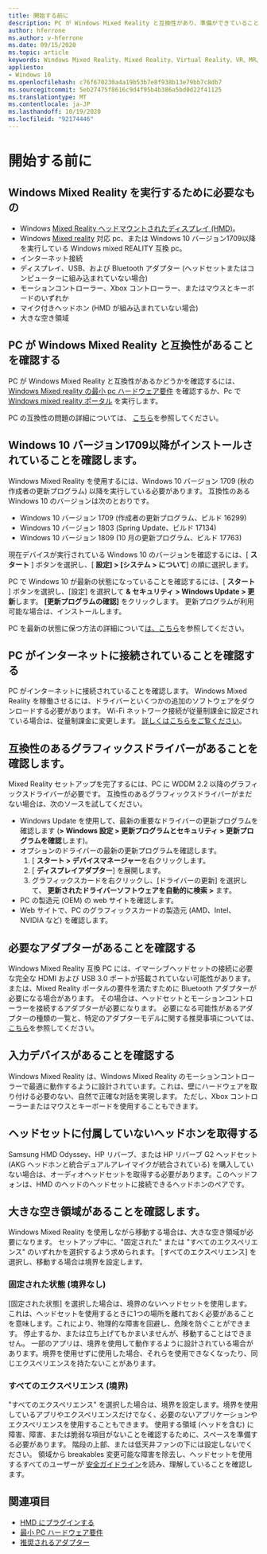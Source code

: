 ```yaml
---
title: 開始する前に
description: PC が Windows Mixed Reality と互換性があり、準備ができていることを確認する方法。
author: hferrone
ms.author: v-hferrone
ms.date: 09/15/2020
ms.topic: article
keywords: Windows Mixed Reality、Mixed Reality、Virtual Reality、VR、MR、互換性、互換性、はじめに、セットアップ、PC、システム要件
appliesto:
- Windows 10
ms.openlocfilehash: c76f670230a4a19b53b7e8f938b13e79bb7c8db7
ms.sourcegitcommit: 5eb27475f8616c9d4f95b4b386a5bd0d22f41125
ms.translationtype: MT
ms.contentlocale: ja-JP
ms.lasthandoff: 10/19/2020
ms.locfileid: "92174446"
---
```

# <a name="before-you-start"></a>開始する前に

## <a name="what-youll-need-to-run-windows-mixed-reality"></a>Windows Mixed Reality を実行するために必要なもの

* Windows [Mixed Reality ヘッドマウントされたディスプレイ (HMD)](https://www.microsoft.com/en-us/windows/windows-mixed-reality-devices)。
* Windows [Mixed reality](https://support.microsoft.com/en-us/help/4039260/windows-10-mixed-reality-pc-hardware-guidelines) 対応 pc、または Windows 10 バージョン1709以降を実行している Windows mixed REALITY 互換 pc。
* インターネット接続
* ディスプレイ、USB、および Bluetooth アダプター (ヘッドセットまたはコンピューターに組み込まれていない場合)
* モーションコントローラー、Xbox コントローラー、またはマウスとキーボードのいずれか
* マイク付きヘッドホン (HMD が組み込まれていない場合)
* 大きな空き領域

## <a name="make-sure-your-pc-is-compatible-with-windows-mixed-reality"></a>PC が Windows Mixed Reality と互換性があることを確認する

PC が Windows Mixed Reality と互換性があるかどうかを確認するには、 [Windows Mixed reality の最小 pc ハードウェア要件](windows-mixed-reality-minimum-pc-hardware-compatibility-guidelines.md) を確認するか、Pc で [Windows mixed reality ポータル](install-windows-mixed-reality.md#launch-mixed-reality-portal) を実行します。

PC の互換性の問題の詳細については、 [こちら](https://support.microsoft.com/en-us/help/4045777/windows-10-get-help-with-pc-compatibility-in-windows-mixed-reality)を参照してください。

## <a name="make-sure-you-have-the-windows-10-version-1709-or-newer-installed"></a>Windows 10 バージョン1709以降がインストールされていることを確認します。

Windows Mixed Reality を使用するには、Windows 10 バージョン 1709 (秋の作成者の更新プログラム) 以降を実行している必要があります。 互換性のある Windows 10 のバージョンは次のとおりです。
* Windows 10 バージョン 1709 (作成者の更新プログラム、ビルド 16299)
* Windows 10 バージョン 1803 (Spring Update、ビルド 17134)
* Windows 10 バージョン 1809 (10 月の更新プログラム、ビルド 17763)

現在デバイスが実行されている Windows 10 のバージョンを確認するには、[ **スタート** ] ボタンを選択し、[ **設定] > [システム > について**] の順に選択します。

PC で Windows 10 が最新の状態になっていることを確認するには、[ **スタート** ] ボタンを選択し、[設定] を選択して **& セキュリティ > Windows Update > 更新**します。  **[更新プログラムの確認]** をクリックします。 更新プログラムが利用可能な場合は、インストールします。

PC を最新の状態に保つ方法の詳細について[は、こちら](https://support.microsoft.com/en-us/help/12373/windows-update-faq)を参照してください。

## <a name="make-sure-your-pc-is-connected-to-the-internet"></a>PC がインターネットに接続されていることを確認する

PC がインターネットに接続されていることを確認します。 Windows Mixed Reality を稼働させるには、ドライバーといくつかの追加のソフトウェアをダウンロードする必要があります。  Wi-Fi ネットワーク接続が従量制課金に設定されている場合は、従量制課金に変更します。 [詳しくはこちらをご覧ください](https://support.microsoft.com/en-us/help/4028458/windows-metered-connections-in-windows-10)。

## <a name="make-sure-you-have-a-compatible-graphics-driver"></a>互換性のあるグラフィックスドライバーがあることを確認します。

Mixed Reality セットアップを完了するには、PC に WDDM 2.2 以降のグラフィックスドライバーが必要です。 互換性のあるグラフィックスドライバーがまだない場合は、次のソースを試してください。

* Windows Update を使用して、最新の重要なドライバーの更新プログラムを確認します (**> Windows 設定 > 更新プログラムとセキュリティ > 更新プログラムを確認**します)。
* オプションのドライバーの最新の更新プログラムを確認します。
    1. [ **スタート > デバイスマネージャー**を右クリックします。
    2. [ **ディスプレイアダプター**] を展開します。
    3. グラフィックスカードを右クリックし、[ドライバーの更新] を選択して、 **更新されたドライバーソフトウェアを自動的に検索 >** ます。
* PC の製造元 (OEM) の web サイトを確認します。
* Web サイトで、PC のグラフィックスカードの製造元 (AMD、Intel、NVIDIA など) を確認します。

## <a name="make-sure-that-you-have-any-required-adapters"></a>必要なアダプターがあることを確認する

Windows Mixed Reality 互換 PC には、イマーシブヘッドセットの接続に必要な完全な HDMI および USB 3.0 ポートが搭載されていない可能性があります。 または、Mixed Reality ポータルの要件を満たすために Bluetooth アダプターが必要になる場合があります。  その場合は、ヘッドセットとモーションコントローラーを接続するアダプターが必要になります。 必要になる可能性があるアダプターの種類の一覧と、特定のアダプターモデルに関する推奨事項については、 [こちら](recommended-adapters-for-windows-mixed-reality-capable-pcs.md)を参照してください。

## <a name="make-sure-that-you-have-input-devices"></a>入力デバイスがあることを確認する

Windows Mixed Reality は、Windows Mixed Reality のモーションコントローラーで最適に動作するように設計されています。これは、壁にハードウェアを取り付ける必要のない、自然で正確な対話を実現します。 ただし、Xbox コントローラーまたはマウスとキーボードを使用することもできます。

## <a name="get-headphones-if-your-headset-didnt-come-with-them"></a>ヘッドセットに付属していないヘッドホンを取得する

Samsung HMD Odyssey、HP リバーブ、または HP リバーブ G2 ヘッドセット (AKG ヘッドホンと統合デュアルアレイマイクが統合されている) を購入していない場合は、オーディオヘッドセットを取得する必要があります。このヘッドフォンは、HMD のヘッドのヘッドセットに接続できるヘッドホンのペアです。

## <a name="make-sure-that-you-have-a-large-open-space"></a>大きな空き領域があることを確認します。

Windows Mixed Reality を使用しながら移動する場合は、大きな空き領域が必要になります。  セットアップ中に、"固定された" または "すべてのエクスペリエンス" のいずれかを選択するよう求められます。 [すべてのエクスペリエンス] を選択し、移動する場合は境界を設定します。

### <a name="seated-and-standing-no-boundary"></a>固定された状態 (境界なし)

[固定された状態] を選択した場合は、境界のないヘッドセットを使用します。 これは、ヘッドセットを使用するときに1つの場所を離れておく必要があることを意味します。これにより、物理的な障害を回避し、危険を防ぐことができます。 停止するか、または立ち上げてもかまいませんが、移動することはできません。 一部のアプリは、境界を使用して動作するように設計されている場合があります。境界を使用せずに使用した場合、それらを使用できなくなったり、同じエクスペリエンスを持たないことがあります。

### <a name="all-experiences-boundary"></a>すべてのエクスペリエンス (境界)

"すべてのエクスペリエンス" を選択した場合は、境界を設定します。境界を使用しているアプリやエクスペリエンスだけでなく、必要のないアプリケーションやエクスペリエンスを使用することもできます。 使用する領域 (ヘッドを含む) に障害、障害、または脆弱な項目がないことを確認するために、スペースを準備する必要があります。 階段の上部、または低天井ファンの下には設定しないでください。 領域から breakables 変更可能な障害を除去し、ヘッドセットを使用するすべてのユーザーが [安全ガイドライン](https://support.microsoft.com/en-us/help/4039969/windows-10-mixed-reality-immersive-headset-health-safety-comfort)を読み、理解していることを確認します。

## <a name="see-also"></a>関連項目

* [HMD にプラグインする](plug-in-your-headset.md)
* [最小 PC ハードウェア要件](windows-mixed-reality-minimum-pc-hardware-compatibility-guidelines.md)
* [推奨されるアダプター](recommended-adapters-for-windows-mixed-reality-capable-pcs.md)